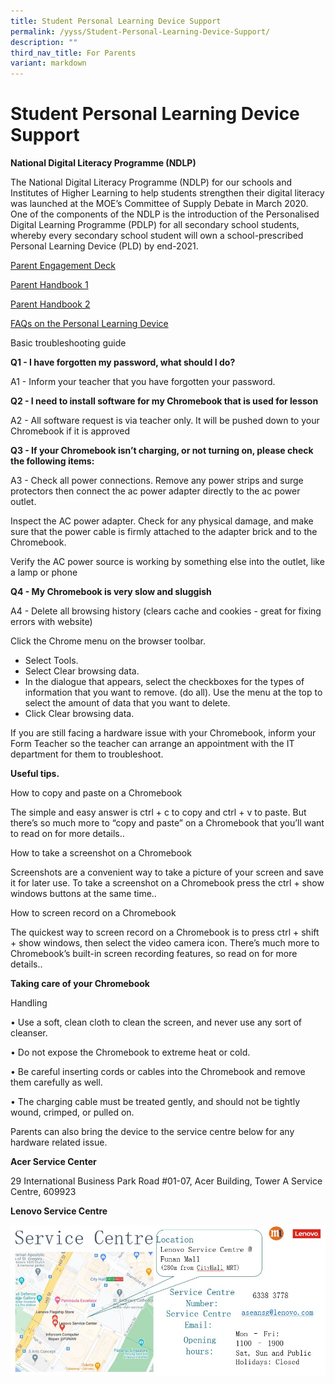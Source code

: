 ```yaml
---
title: Student Personal Learning Device Support
permalink: /yyss/Student-Personal-Learning-Device-Support/
description: ""
third_nav_title: For Parents
variant: markdown
---
```

Student Personal Learning Device Support
========================================

<b>National Digital Literacy Programme (NDLP)</b>

The National Digital Literacy Programme (NDLP) for our schools and Institutes of Higher Learning to help students strengthen their digital literacy was launched at the MOE’s Committee of Supply Debate in March 2020. One of the components of the NDLP is the introduction of the Personalised Digital Learning Programme (PDLP) for all secondary school students, whereby every secondary school student will own a school-prescribed Personal Learning Device (PLD) by end-2021.

[Parent Engagement Deck](/files/IP1_Chromebook____Parent_Engagement_Deck_2025.pdf)

[Parent Handbook 1](/files/IP2___Parent_Handbook__I__2025.pdf)


[Parent Handbook 2](/files/IP3___Parent_Handbook__II__2025.pdf)

[FAQs on the Personal Learning Device](/files/PDLP2024/FAQs_on_the_Personal_Learning_Device_YYSS_.pdf)


Basic troubleshooting guide  
  

**Q1 - I have forgotten my password, what should I do?**

A1 - Inform your teacher that you have forgotten your password.

  

**Q2 - I need to install software for my Chromebook that is used for lesson**

A2 - All software request is via teacher only. It will be pushed down to your Chromebook if it is approved

  

**Q3 - If your Chromebook isn’t charging, or not turning on, please check the following items:**&nbsp;

A3 - Check all power connections. Remove any power strips and surge protectors then connect the ac power adapter directly to the ac power outlet.&nbsp;

  

Inspect the AC power adapter. Check for any physical damage, and make sure that the power cable is firmly attached to the adapter brick and to the Chromebook.&nbsp;

Verify the AC power source is working by something else into the outlet, like a lamp or phone&nbsp;

  

**Q4 - My Chromebook is very slow and sluggish**

A4 -&nbsp;Delete all browsing history (clears cache and cookies - great for fixing errors with&nbsp;website)

Click the Chrome menu on the browser toolbar.

*   Select Tools.
*   Select Clear browsing data.
*   In the dialogue that appears, select the checkboxes for the types of information that you want to remove. (do all). Use the menu at the top to select the amount of data that you want to delete.
*   Click Clear browsing data.


If you are still facing a hardware issue with your Chromebook, inform your Form Teacher so the teacher can arrange an appointment with the IT department for them to troubleshoot.


**Useful tips.**

How to copy and paste on a Chromebook

The simple and easy answer is ctrl + c to copy and ctrl + v to paste. But there’s so much more to “copy and paste” on a Chromebook that you’ll want to read on for more details..

  

How to take a screenshot on a Chromebook

Screenshots are a convenient way to take a picture of your screen and save it for later use. To take a screenshot on a Chromebook press the ctrl + show windows buttons at the same time..

  

How to screen record on a Chromebook

The quickest way to screen record on a Chromebook is to press ctrl + shift + show windows, then select the video camera icon. There’s much more to Chromebook’s built-in screen recording features, so read on for more details..

  

**Taking care of your Chromebook**

  

Handling

• Use a soft, clean cloth to clean the screen, and never use any sort of cleanser.

• Do not expose the Chromebook to extreme heat or cold.

• Be careful inserting cords or cables into the Chromebook and remove them carefully as well.

• The charging cable must be treated gently, and should not be tightly wound, crimped, or pulled on.

Parents can also bring the device to the service centre below for any hardware related issue.

**Acer Service Center**

29 International Business Park Road #01-07, Acer Building, Tower A Service Centre, 609923

**Lenovo Service Centre**

![](/images/Service.jpeg)